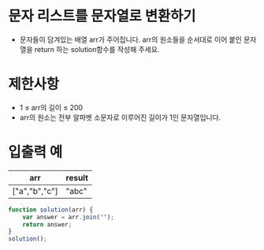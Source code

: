 # 문자 리스트를 문자열로 변환하기
-  문자들이 담겨있는 배열 arr가 주어집니다. arr의 원소들을 순서대로 이어 붙인 문자열을 return 하는 solution함수를 작성해 주세요.

# 제한사항
- 1 ≤ arr의 길이 ≤ 200
- arr의 원소는 전부 알파벳 소문자로 이루어진 길이가 1인 문자열입니다.

# 입출력 예
| arr | result |
| --- | ------ |
| ["a","b","c"] | "abc" |
  
```javascript
function solution(arr) {
    var answer = arr.join("");
    return answer;
}
solution();
```
